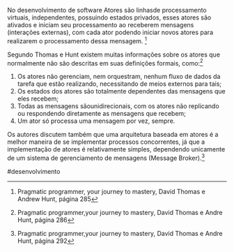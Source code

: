 No desenvolvimento de software Atores são linhasde processamento virtuais, independentes, possuindo estados privados, esses atores são ativados e iniciam seu processamento ao receberem mensagens (interações externas), com cada ator podendo iniciar novos atores para realizarem o processamento dessa mensagem. [^1]

Segundo Thomas e Hunt existem muitas informações sobre os atores que normalmente não são descritas em suas definições formais, como:[^2]
1. Os atores não gerenciam, nem orquestram, nenhum fluxo de dados da tarefa que estão realizando, necessitando de meios externos para tais;
2. Os estados dos atores são totalmente dependentes das mensagens que eles recebem;
3. Todas as mensagens sãounidirecionais, com os atores não replicando ou respondendo diretamente as mensagens que recebem;
4. Um ator só processa uma mensagem por vez, sempre.

Os autores discutem também que uma arquitetura baseada em atores é a melhor maneira de se implementar processos concorrentes, já que a implementação de atores é relativamente simples, dependendo unicamente de um sistema de gerenciamento de mensagens (Message Broker).[^3]

[^1]: Pragmatic programmer, your journey to mastery, David Thomas e Andrew Hunt, página 285
[^2]: Pragmatic programmer,your journey to mastery, David Thomas e Andre Hunt, página 286
[^3]: Pragmatic programmer,your journey to mastery, David Thomas e Andre Hunt, página 292

#desenvolvimento 